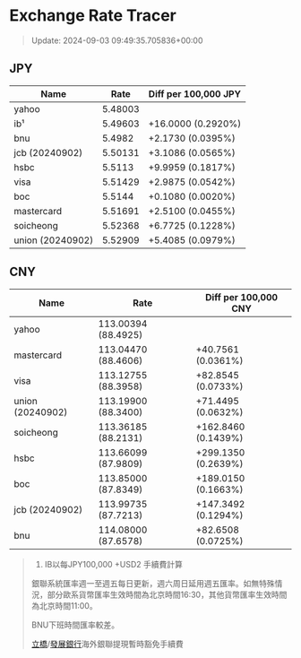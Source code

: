 # Exchange Rate Tracer

> Update: 2024-09-03 09:49:35.705836+00:00

## JPY

| Name             |    Rate | Diff per 100,000 JPY   |
|------------------|---------|------------------------|
| yahoo            | 5.48003 |                        |
| ib¹              | 5.49603 | +16.0000 (0.2920%)     |
| bnu              | 5.4982  | +2.1730 (0.0395%)      |
| jcb (20240902)   | 5.50131 | +3.1086 (0.0565%)      |
| hsbc             | 5.5113  | +9.9959 (0.1817%)      |
| visa             | 5.51429 | +2.9875 (0.0542%)      |
| boc              | 5.5144  | +0.1080 (0.0020%)      |
| mastercard       | 5.51691 | +2.5100 (0.0455%)      |
| soicheong        | 5.52368 | +6.7725 (0.1228%)      |
| union (20240902) | 5.52909 | +5.4085 (0.0979%)      |

## CNY

| Name             | Rate                | Diff per 100,000 CNY   |
|------------------|---------------------|------------------------|
| yahoo            | 113.00394	(88.4925) |                        |
| mastercard       | 113.04470	(88.4606) | +40.7561 (0.0361%)     |
| visa             | 113.12755	(88.3958) | +82.8545 (0.0733%)     |
| union (20240902) | 113.19900	(88.3400) | +71.4495 (0.0632%)     |
| soicheong        | 113.36185	(88.2131) | +162.8460 (0.1439%)    |
| hsbc             | 113.66099	(87.9809) | +299.1350 (0.2639%)    |
| boc              | 113.85000	(87.8349) | +189.0150 (0.1663%)    |
| jcb (20240902)   | 113.99735	(87.7213) | +147.3492 (0.1294%)    |
| bnu              | 114.08000	(87.6578) | +82.6508 (0.0725%)     |


> 1. IB以每JPY100,000 +USD2 手續費計算
>
> 銀聯系統匯率週一至週五每日更新，週六周日延用週五匯率。如無特殊情況，部分歐系貨幣匯率生效時間為北京時間16:30，其他貨幣匯率生效時間為北京時間11:00。
>
> BNU下班時間匯率較差。
>
> [立橋](https://www.wlbank.com.mo/uploads/ueditor/file/20181211/1544536513900230.pdf)/[發展銀行](https://www.mdb.com.mo/Service_Charges_20230728.pdf)海外銀聯提現暫時豁免手續費

